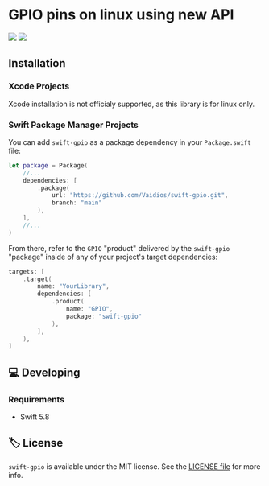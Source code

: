# GPIO pins on linux using new API


<p>
    <img src="https://img.shields.io/badge/License-MIT-blue.svg" />
    <a href="https://github.com/apple/swift-package-manager">
      <img src="https://img.shields.io/badge/spm-compatible-brightgreen.svg?style=flat" />
    </a>
</p>

## Installation

### Xcode Projects

Xcode installation is not officialy supported, as this library is for linux only.

### Swift Package Manager Projects

You can add `swift-gpio` as a package dependency in your `Package.swift` file:

```swift
let package = Package(
    //...
    dependencies: [
        .package(
            url: "https://github.com/Vaidios/swift-gpio.git",
            branch: "main"
        ),
    ],
    //...
)
```

From there, refer to the `GPIO` "product" delivered by the `swift-gpio` "package" inside of any of your project's target dependencies:

```swift
targets: [
    .target(
        name: "YourLibrary",
        dependencies: [
            .product(
                name: "GPIO",
                package: "swift-gpio"
            ),
        ],
    ),
]
```


## 💻 Developing

### Requirements

- Swift 5.8

## 🏷 License

`swift-gpio` is available under the MIT license. See the [LICENSE file](./LICENSE) for more info.